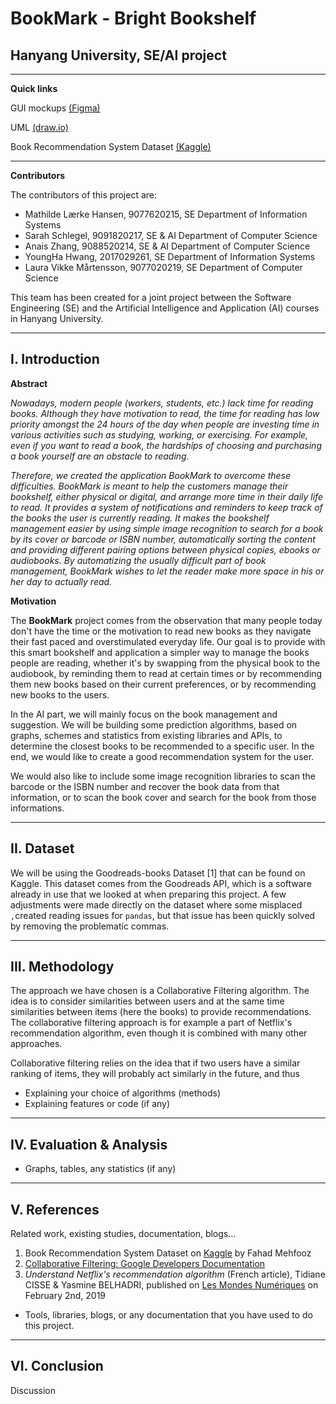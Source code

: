 BookMark - Bright Bookshelf
====

Hanyang University, SE/AI project
---

---

**Quick links**

GUI mockups [(Figma)](https://www.figma.com/file/txDJQqtWLzodwYxILwvgNh/Bookshelf)

UML [(draw.io)](https://drive.google.com/file/d/1qXDdPbP0vvrqVYIyJdMQ6C-DeG7IgjeZ/view?usp=sharing)

Book Recommendation System Dataset [(Kaggle)](https://www.kaggle.com/fahadmehfoooz/book-recommendation-system/data)

---

**Contributors**

The contributors of this project are:

- Mathilde Lærke Hansen, 9077620215, SE
  Department of Information Systems
- Sarah Schlegel, 9091820217, SE & AI
  Department of Computer Science
- Anais Zhang, 9088520214, SE & AI
  Department of Computer Science
- YoungHa Hwang, 2017029261, SE
  Department of Information Systems
- Laura Vikke Mårtensson, 9077020219, SE
  Department of Computer Science

This team has been created for a joint project between the Software Engineering (SE) and the Artificial Intelligence and Application (AI) courses in Hanyang University.



---

I. Introduction
----

**Abstract**

*Nowadays, modern people (workers, students, etc.) lack time for reading books. Although they have motivation to read, the time for reading has low priority amongst the 24 hours of the day when people are investing time in various activities such as studying, working, or exercising. For example, even if you want to read a book, the hardships of choosing and purchasing a book yourself are an obstacle to reading.*

*Therefore, we created the application BookMark to overcome these difficulties. BookMark is meant to help the customers manage their bookshelf, either physical or digital, and arrange more time in their daily life to read. It provides a system of notifications and reminders to keep track of the books the user is currently reading. It makes the bookshelf management easier by using simple image recognition to search for a book by its cover or barcode or ISBN number, automatically sorting the content and providing different pairing options between physical copies, ebooks or audiobooks. By automatizing the usually difficult part of book management, BookMark wishes to let the reader make more space in his or her day to actually read.*



**Motivation**

The **BookMark** project comes from the observation that many people today don't have the time or the motivation to read new books as they navigate their fast paced and overstimulated everyday life. Our goal is to provide with this smart bookshelf and application a simpler way to manage the books people are reading, whether it's by swapping from the physical book to the audiobook, by reminding them to read at certain times or by recommending them new books based on their current preferences, or by recommending new books to the users.

In the AI part, we will mainly focus on the book management and suggestion. We will be building some prediction algorithms, based on graphs, schemes and statistics from existing libraries and APIs, to determine the closest books to be recommended to a specific user. In the end, we would like to create a good recommendation system for the user.

We would also like to include some image recognition libraries to scan the barcode or the ISBN number and recover the book data from that information, or to scan the book cover and search for the book from those informations. 



---

II. Dataset
---

We will be using the Goodreads-books Dataset [1] that can be found on Kaggle. This dataset comes from the Goodreads API, which is a software already in use that we looked at when preparing this project. A few adjustments were made directly on the dataset where some misplaced `,`created reading issues for `pandas`, but that issue has been quickly solved by removing the problematic commas.



---

III. Methodology
---

The approach we have chosen is a Collaborative Filtering algorithm. The idea is to consider similarities between users and at the same time similarities between items (here the books) to provide recommendations. The collaborative filtering approach is for example a part of Netflix's recommendation algorithm, even though it is combined with many other approaches.

Collaborative filtering relies on the idea that if two users have a similar ranking of items, they will probably act similarly in the future, and thus 

- Explaining your choice of algorithms (methods) 
- Explaining features or code (if any)



---

IV. Evaluation & Analysis
---

- Graphs, tables, any statistics (if any)



---

V. References
---

Related work, existing studies, documentation, blogs…

1) Book Recommendation System Dataset on [Kaggle](https://www.kaggle.com/fahadmehfoooz/book-recommendation-system/data) by Fahad Mehfooz
2)  [Collaborative Filtering: Google Developers Documentation](https://developers.google.com/machine-learning/recommendation/collaborative/matrix)
3) *Understand Netflix's recommendation algorithm* (French article), Tidiane CISSE & Yasmine BELHADRI, published on [Les Mondes Numériques](https://www.lesmondesnumeriques.net/2019/02/02/comprendre-lalgorithme-de-recommandation-de-netflix/) on February 2nd, 2019

- Tools, libraries, blogs, or any documentation that you have used to do this project.



---

VI. Conclusion
---

Discussion

